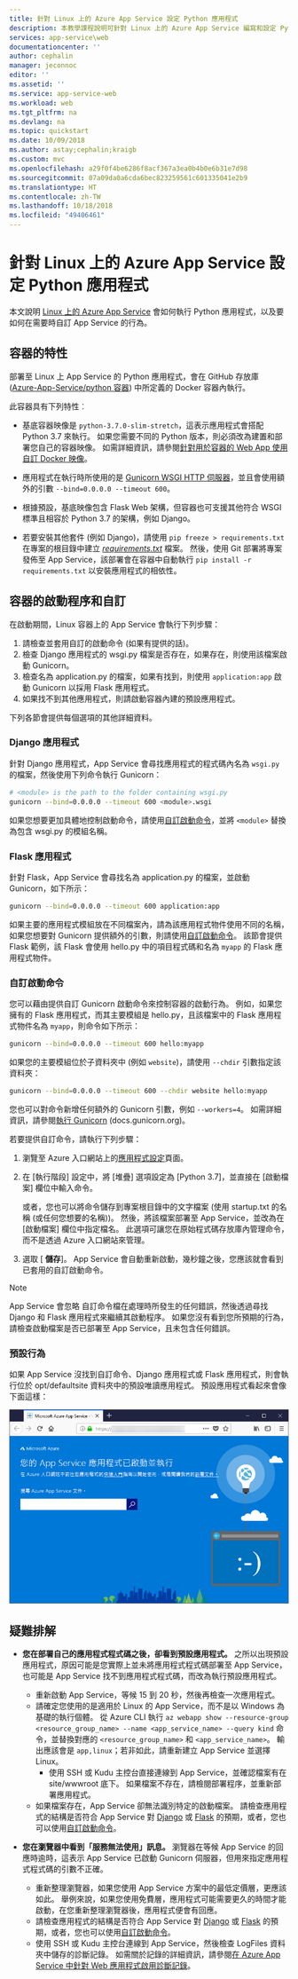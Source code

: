 ```yaml
---
title: 針對 Linux 上的 Azure App Service 設定 Python 應用程式
description: 本教學課程說明可針對 Linux 上的 Azure App Service 編寫和設定 Python 應用程式的選項。
services: app-service\web
documentationcenter: ''
author: cephalin
manager: jeconnoc
editor: ''
ms.assetid: ''
ms.service: app-service-web
ms.workload: web
ms.tgt_pltfrm: na
ms.devlang: na
ms.topic: quickstart
ms.date: 10/09/2018
ms.author: astay;cephalin;kraigb
ms.custom: mvc
ms.openlocfilehash: a29f0f4be6286f8acf367a3ea0b4b0e6b31e7d98
ms.sourcegitcommit: 07a09da0a6cda6bec823259561c601335041e2b9
ms.translationtype: HT
ms.contentlocale: zh-TW
ms.lasthandoff: 10/18/2018
ms.locfileid: "49406461"
---
```

# <a name="configure-your-python-app-for-the-azure-app-service-on-linux"></a>針對 Linux 上的 Azure App Service 設定 Python 應用程式

本文說明 [Linux 上的 Azure App Service](app-service-linux-intro.md) 會如何執行 Python 應用程式，以及要如何在需要時自訂 App Service 的行為。

## <a name="container-characteristics"></a>容器的特性

部署至 Linux 上 App Service 的 Python 應用程式，會在 GitHub 存放庫 ([Azure-App-Service/python 容器](https://github.com/Azure-App-Service/python/tree/master/3.7.0)) 中所定義的 Docker 容器內執行。

此容器具有下列特性︰

- 基底容器映像是 `python-3.7.0-slim-stretch`，這表示應用程式會搭配 Python 3.7 來執行。 如果您需要不同的 Python 版本，則必須改為建置和部署您自己的容器映像。 如需詳細資訊，請參閱[針對用於容器的 Web App 使用自訂 Docker 映像](tutorial-custom-docker-image.md)。

- 應用程式在執行時所使用的是 [Gunicorn WSGI HTTP 伺服器](http://gunicorn.org/)，並且會使用額外的引數 `--bind=0.0.0.0 --timeout 600`。

- 根據預設，基底映像包含 Flask Web 架構，但容器也可支援其他符合 WSGI 標準且相容於 Python 3.7 的架構，例如 Django。

- 若要安裝其他套件 (例如 Django)，請使用 `pip freeze > requirements.txt` 在專案的根目錄中建立 [*requirements.txt*](https://pip.pypa.io/en/stable/user_guide/#requirements-files) 檔案。 然後，使用 Git 部署將專案發佈至 App Service，該部署會在容器中自動執行 `pip install -r requirements.txt` 以安裝應用程式的相依性。

## <a name="container-startup-process-and-customizations"></a>容器的啟動程序和自訂

在啟動期間，Linux 容器上的 App Service 會執行下列步驟：

1. 請檢查並套用自訂的啟動命令 (如果有提供的話)。
1. 檢查 Django 應用程式的 wsgi.py 檔案是否存在，如果存在，則使用該檔案啟動 Gunicorn。
1. 檢查名為 application.py 的檔案，如果有找到，則使用 `application:app` 啟動 Gunicorn 以採用 Flask 應用程式。
1. 如果找不到其他應用程式，則請啟動容器內建的預設應用程式。

下列各節會提供每個選項的其他詳細資料。

### <a name="django-app"></a>Django 應用程式

針對 Django 應用程式，App Service 會尋找應用程式的程式碼內名為 `wsgi.py` 的檔案，然後使用下列命令執行 Gunicorn：

```bash
# <module> is the path to the folder containing wsgi.py
gunicorn --bind=0.0.0.0 --timeout 600 <module>.wsgi
```

如果您想要更加具體地控制啟動命令，請使用[自訂啟動命令](#custom-startup-command)，並將 `<module>` 替換為包含 wsgi.py 的模組名稱。

### <a name="flask-app"></a>Flask 應用程式

針對 Flask，App Service 會尋找名為 application.py 的檔案，並啟動 Gunicorn，如下所示：

```bash
gunicorn --bind=0.0.0.0 --timeout 600 application:app
```

如果主要的應用程式模組放在不同檔案內，請為該應用程式物件使用不同的名稱，如果您想要對 Gunicorn 提供額外的引數，則請使用[自訂啟動命令](#custom-startup-command)。 該節會提供 Flask 範例，該 Flask 會使用 hello.py 中的項目程式碼和名為 `myapp` 的 Flask 應用程式物件。

### <a name="custom-startup-command"></a>自訂啟動命令

您可以藉由提供自訂 Gunicorn 啟動命令來控制容器的啟動行為。 例如，如果您擁有的 Flask 應用程式，而其主要模組是 hello.py，且該檔案中的 Flask 應用程式物件名為 `myapp`，則命令如下所示：

```bash
gunicorn --bind=0.0.0.0 --timeout 600 hello:myapp
```

如果您的主要模組位於子資料夾中 (例如 `website`)，請使用 `--chdir` 引數指定該資料夾：

```bash
gunicorn --bind=0.0.0.0 --timeout 600 --chdir website hello:myapp
```

您也可以對命令新增任何額外的 Gunicorn 引數，例如 `--workers=4`。 如需詳細資訊，請參閱[執行 Gunicorn](http://docs.gunicorn.org/en/stable/run.html) (docs.gunicorn.org)。

若要提供自訂命令，請執行下列步驟：

1. 瀏覽至 Azure 入口網站上的[應用程式設定](../web-sites-configure.md?toc=%2fazure%2fapp-service%2fcontainers%2ftoc.json)頁面。

1. 在 [執行階段] 設定中，將 [堆疊] 選項設定為 [Python 3.7]，並直接在 [啟動檔案] 欄位中輸入命令。

    或者，您也可以將命令儲存到專案根目錄中的文字檔案 (使用 startup.txt 的名稱 (或任何您想要的名稱))。 然後，將該檔案部署至 App Service，並改為在 [啟動檔案] 欄位中指定檔名。 此選項可讓您在原始程式碼存放庫內管理命令，而不是透過 Azure 入口網站來管理。

1. 選取 [ **儲存**]。 App Service 會自動重新啟動，幾秒鐘之後，您應該就會看到已套用的自訂啟動命令。

> [!Note]
> App Service 會忽略 自訂命令檔在處理時所發生的任何錯誤，然後透過尋找 Django 和 Flask 應用程式來繼續其啟動程序。 如果您沒有看到您所預期的行為，請檢查啟動檔案是否已部署至 App Service，且未包含任何錯誤。

### <a name="default-behavior"></a>預設行為

如果 App Service 沒找到自訂命令、Django 應用程式或 Flask 應用程式，則會執行位於 opt/defaultsite 資料夾中的預設唯讀應用程式。 預設應用程式看起來會像下面這樣：

![Linux 網頁上的預設 App Service](media/how-to-configure-python/default-python-app.png)

## <a name="troubleshooting"></a>疑難排解

- **您在部署自己的應用程式程式碼之後，卻看到預設應用程式。**  之所以出現預設應用程式，原因可能是您實際上並未將應用程式程式碼部署至 App Service，也可能是 App Service 找不到應用程式程式碼，而改為執行預設應用程式。
  - 重新啟動 App Service，等候 15 到 20 秒，然後再檢查一次應用程式。
  - 請確定您使用的是適用於 Linux 的 App Service，而不是以 Windows 為基礎的執行個體。 從 Azure CLI 執行 `az webapp show --resource-group <resource_group_name> --name <app_service_name> --query kind` 命令，並替換對應的 `<resource_group_name>` 和 `<app_service_name>`。 輸出應該會是 `app,linux`；若非如此，請重新建立 App Service 並選擇 Linux。
    - 使用 SSH 或 Kudu 主控台直接連線到 App Service，並確認檔案有在 site/wwwroot 底下。 如果檔案不存在，請檢閱部署程序，並重新部署應用程式。
  - 如果檔案存在，App Service 卻無法識別特定的啟動檔案。 請檢查應用程式的結構是否符合 App Service 對 [Django](#django-app) 或 [Flask](#flask-app) 的預期，或者，您也可以使用[自訂啟動命令](#custom-startup-command)。
  
- **您在瀏覽器中看到「服務無法使用」訊息。** 瀏覽器在等候 App Service 的回應時逾時，這表示 App Service 已啟動 Gunicorn 伺服器，但用來指定應用程式程式碼的引數不正確。
  - 重新整理瀏覽器，如果您使用 App Service 方案中的最低定價層，更應該如此。 舉例來說，如果您使用免費層，應用程式可能需要更久的時間才能啟動，在您重新整理瀏覽器後，應用程式便會有回應。
  - 請檢查應用程式的結構是否符合 App Service 對 [Django](#django-app) 或 [Flask](#flask-app) 的預期，或者，您也可以使用[自訂啟動命令](#custom-startup-command)。
  - 使用 SSH 或 Kudu 主控台連線到 App Service，然後檢查 LogFiles 資料夾中儲存的診斷記錄。 如需關於記錄的詳細資訊，請參閱[在 Azure App Service 中針對 Web 應用程式啟用診斷記錄](../web-sites-enable-diagnostic-log.md)。
